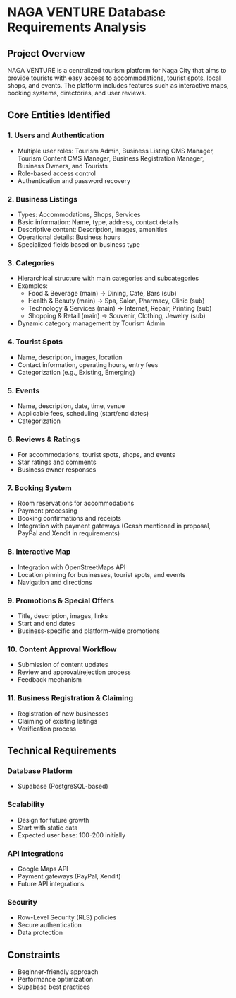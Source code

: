 # NAGA VENTURE Database Requirements Analysis

## Project Overview
NAGA VENTURE is a centralized tourism platform for Naga City that aims to provide tourists with easy access to accommodations, tourist spots, local shops, and events. The platform includes features such as interactive maps, booking systems, directories, and user reviews.

## Core Entities Identified

### 1. Users and Authentication
- Multiple user roles: Tourism Admin, Business Listing CMS Manager, Tourism Content CMS Manager, Business Registration Manager, Business Owners, and Tourists
- Role-based access control
- Authentication and password recovery

### 2. Business Listings
- Types: Accommodations, Shops, Services
- Basic information: Name, type, address, contact details
- Descriptive content: Description, images, amenities
- Operational details: Business hours
- Specialized fields based on business type

### 3. Categories
- Hierarchical structure with main categories and subcategories
- Examples:
  - Food & Beverage (main) → Dining, Cafe, Bars (sub)
  - Health & Beauty (main) → Spa, Salon, Pharmacy, Clinic (sub)
  - Technology & Services (main) → Internet, Repair, Printing (sub)
  - Shopping & Retail (main) → Souvenir, Clothing, Jewelry (sub)
- Dynamic category management by Tourism Admin

### 4. Tourist Spots
- Name, description, images, location
- Contact information, operating hours, entry fees
- Categorization (e.g., Existing, Emerging)

### 5. Events
- Name, description, date, time, venue
- Applicable fees, scheduling (start/end dates)
- Categorization

### 6. Reviews & Ratings
- For accommodations, tourist spots, shops, and events
- Star ratings and comments
- Business owner responses

### 7. Booking System
- Room reservations for accommodations
- Payment processing
- Booking confirmations and receipts
- Integration with payment gateways (Gcash mentioned in proposal, PayPal and Xendit in requirements)

### 8. Interactive Map
- Integration with OpenStreetMaps API
- Location pinning for businesses, tourist spots, and events
- Navigation and directions

### 9. Promotions & Special Offers
- Title, description, images, links
- Start and end dates
- Business-specific and platform-wide promotions

### 10. Content Approval Workflow
- Submission of content updates
- Review and approval/rejection process
- Feedback mechanism

### 11. Business Registration & Claiming
- Registration of new businesses
- Claiming of existing listings
- Verification process

## Technical Requirements

### Database Platform
- Supabase (PostgreSQL-based)

### Scalability
- Design for future growth
- Start with static data
- Expected user base: 100-200 initially

### API Integrations
- Google Maps API
- Payment gateways (PayPal, Xendit)
- Future API integrations

### Security
- Row-Level Security (RLS) policies
- Secure authentication
- Data protection

## Constraints
- Beginner-friendly approach
- Performance optimization
- Supabase best practices

